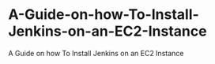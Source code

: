 # A-Guide-on-how-To-Install-Jenkins-on-an-EC2-Instance
A Guide on how To Install Jenkins on an EC2 Instance
